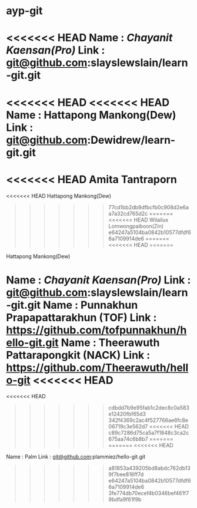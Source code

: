 # ayp-git
<<<<<<< HEAD
Name : *Chayanit Kaensan(Pro)*
Link : git@github.com:slayslewslain/learn-git.git
=======
<<<<<<< HEAD
<<<<<<< HEAD
Name : Hattapong Mankong(Dew)
Link : git@github.com:Dewidrew/learn-git.git
=======
<<<<<<< HEAD
Amita Tantraporn
=======
<<<<<<< HEAD
Hattapong Mankong(Dew)
>>>>>>> 77cd1bb2db9dfbcfb0c908d2e6aa7a32cd765d2c
=======
<<<<<<< HEAD
Wilailux Lomwongpaiboon(Zin)
>>>>>>> e64247a5104ba0842b10577dfdf66a7109914de6
=======
<<<<<<< HEAD
=======



Hattapong Mankong(Dew)


Name : *Chayanit Kaensan(Pro)*
Link : git@github.com:slayslewslain/learn-git.git
Name : Punnakhun Prapapattarakhun (TOF)
Link : https://github.com/tofpunnakhun/hello-git.git
Name : Theerawuth Pattarapongkit (NACK)
Link : https://github.com/Theerawuth/hello-git
<<<<<<< HEAD
=======
<<<<<<< HEAD
>>>>>>> cdbdd7b9e95fab1c2dec8c0a583e12420fbf65d3
>>>>>>> 342f4369c2ac4f527766ae6fc8e06719c3e562d7
<<<<<<< HEAD
>>>>>>> c89c7286d75ca5a7f1848c3ca2c675aa74c6b8b7
=======
=======
<<<<<<< HEAD

Name : Palm
Link : git@github.com:plammiez/hello-git.git
>>>>>>> a81853a439205bd8abdc762db139f7bee816ff7d
>>>>>>> e64247a5104ba0842b10577dfdf66a7109914de6
>>>>>>> 3fe774db70ecef4b0346bef461f79bdfa9f61f9b
